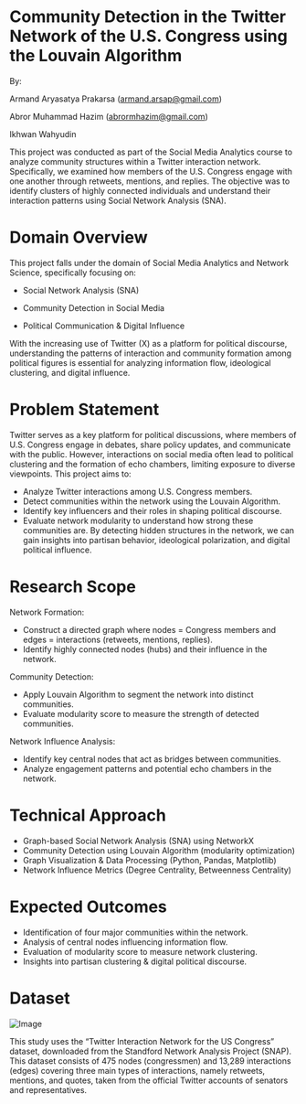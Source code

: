 # Community Detection in the Twitter Network of the U.S. Congress using the Louvain Algorithm

By: 

Armand Aryasatya Prakarsa (armand.arsap@gmail.com)

Abror Muhammad Hazim (abrormhazim@gmail.com)

Ikhwan Wahyudin

This project was conducted as part of the Social Media Analytics course to analyze community structures within a Twitter interaction network. Specifically, we examined how members of the U.S. Congress engage with one another through retweets, mentions, and replies. The objective was to identify clusters of highly connected individuals and understand their interaction patterns using Social Network Analysis (SNA).

# Domain Overview
This project falls under the domain of Social Media Analytics and Network Science, specifically focusing on:

- Social Network Analysis (SNA)

- Community Detection in Social Media

- Political Communication & Digital Influence

With the increasing use of Twitter (X) as a platform for political discourse, understanding the patterns of interaction and community formation among political figures is essential for analyzing information flow, ideological clustering, and digital influence.

# Problem Statement
Twitter serves as a key platform for political discussions, where members of U.S. Congress engage in debates, share policy updates, and communicate with the public. However, interactions on social media often lead to political clustering and the formation of echo chambers, limiting exposure to diverse viewpoints.
This project aims to:
- Analyze Twitter interactions among U.S. Congress members.
- Detect communities within the network using the Louvain Algorithm.
- Identify key influencers and their roles in shaping political discourse.
- Evaluate network modularity to understand how strong these communities are.
By detecting hidden structures in the network, we can gain insights into partisan behavior, ideological polarization, and digital political influence.


# Research Scope
Network Formation:
- Construct a directed graph where nodes = Congress members and edges = interactions (retweets, mentions, replies).
- Identify highly connected nodes (hubs) and their influence in the network.
  
Community Detection:
- Apply Louvain Algorithm to segment the network into distinct communities.
- Evaluate modularity score to measure the strength of detected communities.
  
Network Influence Analysis:
- Identify key central nodes that act as bridges between communities.
- Analyze engagement patterns and potential echo chambers in the network.

# Technical Approach
- Graph-based Social Network Analysis (SNA) using NetworkX
- Community Detection using Louvain Algorithm (modularity optimization)
- Graph Visualization & Data Processing (Python, Pandas, Matplotlib)
- Network Influence Metrics (Degree Centrality, Betweenness Centrality)

# Expected Outcomes
- Identification of four major communities within the network.
- Analysis of central nodes influencing information flow.
- Evaluation of modularity score to measure network clustering.
- Insights into partisan clustering & digital political discourse.

# Dataset
![Image](https://github.com/user-attachments/assets/9f5d0ef5-04e5-4fd8-b08a-bc5e3a818adf)

This study uses the “Twitter Interaction Network for the US Congress” dataset, downloaded from the Standford Network Analysis Project (SNAP). This dataset consists of 475 nodes (congressmen) and 13,289 interactions (edges) covering three main types of interactions, namely retweets, mentions, and quotes, taken from the official Twitter accounts of senators and representatives.
